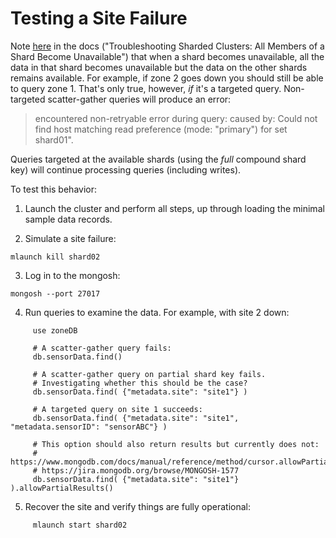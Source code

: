 # Testing a Site Failure

Note [here](https://www.mongodb.com/docs/manual/tutorial/troubleshoot-sharded-clusters/#all-members-of-a-shard-become-unavailable) in the docs ("Troubleshooting Sharded Clusters: All Members of a Shard Become Unavailable") that when a shard becomes unavailable, all the data in that shard becomes unavailable but the data on the other shards remains available. For example, if zone 2 goes down you should still be able to query zone 1. That's only true, however, *if* it's a targeted query. Non-targeted scatter-gather queries will produce an error:

> encountered non-retryable error during query: caused by: Could not find host matching read preference (mode: "primary") for set shard01".

Queries targeted at the available shards (using the *full* compound shard key) will continue processing queries (including writes).

To test this behavior: 

1. Launch the cluster and perform all steps, up through loading the minimal sample data records. 

2. Simulate a site failure: 
```
mlaunch kill shard02
````

3. Log in to the mongosh:
```
mongosh --port 27017
```

4. Run queries to examine the data. For example, with site 2 down:
```
     use zoneDB

     # A scatter-gather query fails:
     db.sensorData.find()

     # A scatter-gather query on partial shard key fails.
     # Investigating whether this should be the case?
     db.sensorData.find( {"metadata.site": "site1"} )

     # A targeted query on site 1 succeeds:
     db.sensorData.find( {"metadata.site": "site1", "metadata.sensorID": "sensorABC"} )

     # This option should also return results but currently does not:
     # https://www.mongodb.com/docs/manual/reference/method/cursor.allowPartialResults/
     # https://jira.mongodb.org/browse/MONGOSH-1577
     db.sensorData.find( {"metadata.site": "site1"} ).allowPartialResults()
```

5. Recover the site and verify things are fully operational:
```
     mlaunch start shard02
```

